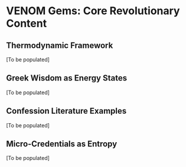 # VENOM Gems: Core Revolutionary Content

## Thermodynamic Framework
[To be populated]

## Greek Wisdom as Energy States
[To be populated]

## Confession Literature Examples
[To be populated]

## Micro-Credentials as Entropy
[To be populated]
